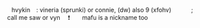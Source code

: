 

⠀hvykin ⠀: vineria (sprunki) or connie, (dw) also 9 (xfohv)
⠀ ⠀ ⠀ ;⠀ ⠀ ⠀ ⠀ 
call me saw or vyn ⠀  ❗⠀ ⠀ mafu is a nickname too
⠀ 



⠀⠀⠀⠀⠀⠀⠀⠀⠀⠀⠀⠀⠀⠀⠀⠀⠀


